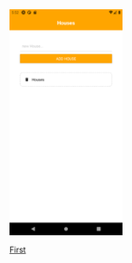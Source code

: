 
<img height="400px" src="https://github.com/Mishka-Sakhelashvili/RN__AppHouses/blob/master/Screenshot_1613569966.png"/>


<a href="https://github.com/Mishka-Sakhelashvili/RN__SalesAppDemo">  First  </a>

